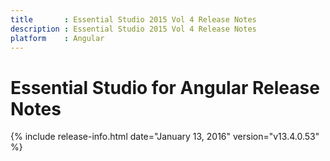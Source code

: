 ```yaml
---
title       : Essential Studio 2015 Vol 4 Release Notes
description : Essential Studio 2015 Vol 4 Release Notes
platform 	: Angular
---
```


# Essential Studio for Angular Release Notes

{% include release-info.html date="January 13, 2016" version="v13.4.0.53" %} 





